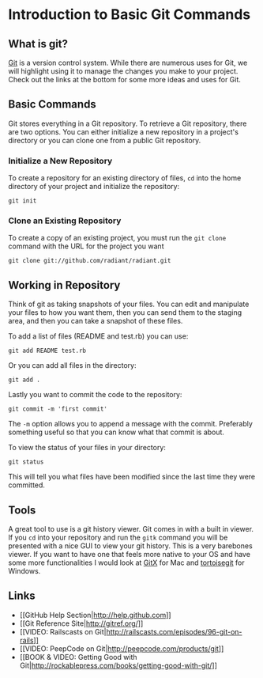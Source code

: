# Introduction to Basic Git Commands


## What is git?
[Git](http://git-scm.com/) is a version control system. While there are numerous uses for Git, we will highlight using it to manage the changes you make to your project. Check out the links at the bottom for some more ideas and uses for Git.

## Basic Commands

Git stores everything in a Git repository.  To retrieve a Git repository, there are two options.  You can either initialize a new repository in a project's directory or you can clone one from a public Git repository.

### Initialize a New Repository

To create a repository for an existing directory of files, `cd` into the home directory of your project and initialize the repository:

    git init

### Clone an Existing Repository

To create a copy of an existing project, you must run the `git clone` command with the URL for the project you want

    git clone git://github.com/radiant/radiant.git

## Working in Repository

Think of git as taking snapshots of your files.  You can edit and manipulate your files to how you want them, then you can send them to the staging area, and then you can take a snapshot of these files.

To add a list of files (README and test.rb) you can use:

    git add README test.rb

Or you can add all files in the directory:

    git add .

Lastly you want to commit the code to the repository:

    git commit -m 'first commit'

The `-m` option allows you to append a message with the commit. Preferably something useful so that you can know what that commit is about.

To view the status of your files in your directory:

    git status

This will tell you what files have been modified since the last time they were committed.

## Tools

A great tool to use is a git history viewer. Git comes in with a built in viewer. If you `cd` into your repository and run the `gitk` command you will be presented with a nice GUI to view your git history. This is a very barebones viewer. If you want to have one that feels more native to your OS and have some more functionalities I would look at [GitX](https://github.com/pieter/gitx/wiki/) for Mac and [tortoisegit](http://code.google.com/p/tortoisegit/) for Windows.

## Links

  * [[GitHub Help Section|http://help.github.com]]
  * [[Git Reference Site|http://gitref.org/]]
  * [[VIDEO: Railscasts on Git|http://railscasts.com/episodes/96-git-on-rails]]
  * [[VIDEO: PeepCode on Git|http://peepcode.com/products/git]]
  * [[BOOK & VIDEO: Getting Good with Git|http://rockablepress.com/books/getting-good-with-git/]]